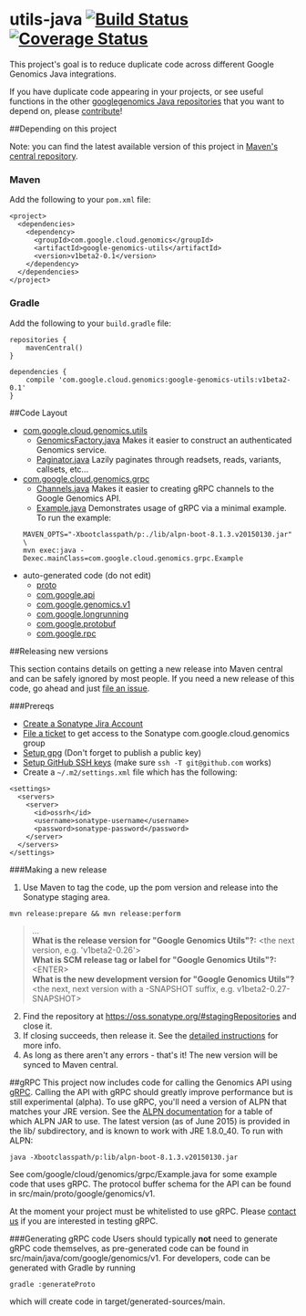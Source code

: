 utils-java [![Build Status](https://img.shields.io/travis/googlegenomics/utils-java.svg?style=flat)](https://travis-ci.org/googlegenomics/utils-java) [![Coverage Status](https://img.shields.io/coveralls/googlegenomics/utils-java.svg?style=flat)](https://coveralls.io/r/googlegenomics/utils-java)
==========

This project's goal is to reduce duplicate code across different Google Genomics Java integrations. 

If you have duplicate code appearing in your projects, or see useful functions in the other [googlegenomics Java repositories](https://github.com/googlegenomics?query=-java) that you want to depend on, please [contribute](CONTRIBUTING.rst)!

##Depending on this project

Note: you can find the latest available version of this project in [Maven's central repository](https://search.maven.org/#search%7Cga%7C1%7Ca%3A%22google-genomics-utils%22).

### Maven
Add the following to your `pom.xml` file:
```
<project>
  <dependencies>
    <dependency>
      <groupId>com.google.cloud.genomics</groupId>
      <artifactId>google-genomics-utils</artifactId>
      <version>v1beta2-0.1</version>
    </dependency>
  </dependencies>
</project>
```

### Gradle
Add the following to your `build.gradle` file:
```
repositories {
    mavenCentral()
}

dependencies {
    compile 'com.google.cloud.genomics:google-genomics-utils:v1beta2-0.1'
}
```

##Code Layout

* [com.google.cloud.genomics.utils](https://github.com/googlegenomics/utils-java/tree/master/src/main/java/com/google/cloud/genomics/utils)
  * [GenomicsFactory.java](src/main/java/com/google/cloud/genomics/utils/GenomicsFactory.java) Makes it easier to construct an authenticated Genomics service.
  * [Paginator.java](src/main/java/com/google/cloud/genomics/utils/Paginator.java) Lazily paginates through readsets, reads, variants, callsets, etc...
* [com.google.cloud.genomics.grpc](https://github.com/googlegenomics/utils-java/tree/master/src/main/java/com/google/cloud/genomics/grpc)
  * [Channels.java](https://github.com/googlegenomics/utils-java/blob/master/src/main/java/com/google/cloud/genomics/grpc/Channels.java) Makes it easier to creating gRPC channels to the Google Genomics API.
  * [Example.java](https://github.com/googlegenomics/utils-java/blob/master/src/main/java/com/google/cloud/genomics/grpc/Example.java) Demonstrates usage of gRPC via a minimal example.  To run the example:
  ```
  MAVEN_OPTS="-Xbootclasspath/p:./lib/alpn-boot-8.1.3.v20150130.jar" \
  mvn exec:java -Dexec.mainClass=com.google.cloud.genomics.grpc.Example
  ```
* auto-generated code (do not edit)
  * [proto](https://github.com/googlegenomics/utils-java/tree/master/src/main/proto)
  * [com.google.api](https://github.com/googlegenomics/utils-java/tree/master/src/main/java/com/google/api)
  * [com.google.genomics.v1](https://github.com/googlegenomics/utils-java/tree/master/src/main/java/com/google/genomics/v1)
  * [com.google.longrunning](https://github.com/googlegenomics/utils-java/tree/master/src/main/java/com/google/longrunning)
  * [com.google.protobuf](https://github.com/googlegenomics/utils-java/tree/master/src/main/java/com/google/protobuf)
  * [com.google.rpc](https://github.com/googlegenomics/utils-java/tree/master/src/main/java/com/google/rpc)
  
##Releasing new versions

This section contains details on getting a new release into Maven central and can be safely ignored by most people. If you need a new release of this code, go ahead and just [file an issue](https://github.com/googlegenomics/utils-java/issues/new).

###Prereqs
* [Create a Sonatype Jira Account](http://central.sonatype.org/pages/ossrh-guide.html#initial-setup)
* [File a ticket](https://issues.sonatype.org/browse/OSSRH-11629) to get access to the Sonatype com.google.cloud.genomics group 
* [Setup gpg](http://central.sonatype.org/pages/working-with-pgp-signatures.html) (Don't forget to publish a public key)
* [Setup GitHub SSH keys](https://help.github.com/articles/generating-ssh-keys) (make sure `ssh -T git@github.com` works)
* Create a `~/.m2/settings.xml` file which has the following:
```
<settings>
  <servers>
    <server>
      <id>ossrh</id>
      <username>sonatype-username</username>
      <password>sonatype-password</password>
    </server>
  </servers>
</settings> 
```

###Making a new release
1. Use Maven to tag the code, up the pom version and release into the Sonatype staging area.
```
mvn release:prepare && mvn release:perform
```
> ...  
> **What is the release version for "Google Genomics Utils"?:** \<the next version, e.g. 'v1beta2-0.26'\>  
> **What is SCM release tag or label for "Google Genomics Utils"?:** \<ENTER\>  
> **What is the new development version for "Google Genomics Utils"?** \<the next, next version with a -SNAPSHOT suffix, e.g. v1beta2-0.27-SNAPSHOT\>  

2. Find the repository at https://oss.sonatype.org/#stagingRepositories and close it.
3. If closing succeeds, then release it. See the [detailed instructions](http://central.sonatype.org/pages/releasing-the-deployment.html#close-and-drop-or-release-your-staging-repository) for more info.
4. As long as there aren't any errors - that's it! The new version will be synced to Maven central.

##gRPC
This project now includes code for calling the Genomics API using <a href="http://www.grpc.io">gRPC</a>.
Calling the API with gRPC should greatly improve performance but is still experimental (alpha). To use
gRPC, you'll need a version of ALPN that matches your JRE version. See the
<a href="http://www.eclipse.org/jetty/documentation/9.2.10.v20150310/alpn-chapter.html">ALPN documentation</a>
for a table of which ALPN JAR to use. The latest version (as of June 2015) is provided in the lib/
subdirectory, and is known to work with JRE 1.8.0_40. To run with ALPN:

```
java -Xbootclasspath/p:lib/alpn-boot-8.1.3.v20150130.jar
```

See com/google/cloud/genomics/grpc/Example.java for some example code that uses gRPC. The protocol buffer
schema for the API can be found in src/main/proto/google/genomics/v1.

At the moment your project must be whitelisted to use gRPC. Please
<a href="mailto:google-genomics-contact@googlegroups.com">contact us</a> if you are interested in testing gRPC.

###Generating gRPC code
Users should typically **not** need to generate gRPC code themselves, as pre-generated code can be found
in src/main/java/com/google/genomics/v1. For developers, code can be generated with Gradle by running

```
gradle :generateProto
```

which will create code in target/generated-sources/main.
